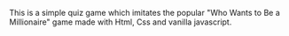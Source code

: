 This is a simple quiz game which imitates the popular "Who Wants to Be a Millionaire" game made with Html, Css and vanilla javascript.

